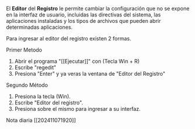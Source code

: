 El **Editor** del **Registro** le permite cambiar la configuración que no se expone en la interfaz de usuario, incluidas las directivas del sistema, las aplicaciones instaladas y los tipos de archivos que pueden abrir determinadas aplicaciones.

Para ingresar al editor del registro existen 2 formas.

Primer Metodo

1. Abrir el programa "[[Ejecutar]]" con (Tecla Win + R)
2. Escribe "regedit"
3. Presiona "Enter" y ya veras la ventana de "Editor del Registro"

Segundo Método

1. Presiona la tecla (Win).
2. Escribe "Editor del registro".
3. Presiona sobre el mismo para ingresar a su interfaz.

Nota diaria [[202411071920]]
